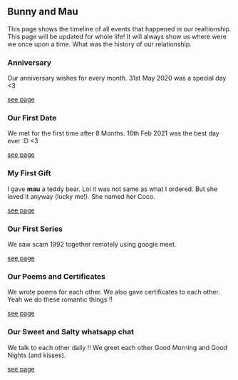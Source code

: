 ## Bunny and Mau

This page shows the timeline of all events that happened in our realtionship. This page will be updated for whole life! It will always show us where were we once upon a time. What was the history of our relationship.  

### Anniversary

Our anniversary wishes for every month. 31st May 2020 was a special day <3

[see page]("https://bunnykimau.github.io/anniversary.md")

### Our First Date

We met for the first time after 8 Months. 16th Feb 2021 was the best day ever :D <3

[see page]()

### My First Gift

I gave **mau** a teddy bear. Lol it was not same as what I ordered. But she loved it anyway (lucky me!). She named her Coco.

[see page]()

### Our First Series

We saw scam 1992 together remotely using google meet.

[see page](https://www.sonyliv.com/shows/scam-1992-the-harshad-mehta--1700000292)

### Our Poems and Certificates

We wrote poems for each other. We also gave certificates to each other. Yeah we do these romantic things !!

[see page]()

### Our Sweet and Salty whatsapp chat

We talk to each other daily !! We greet each other Good Morning and Good Nights (and kisses). 

[see page]()

